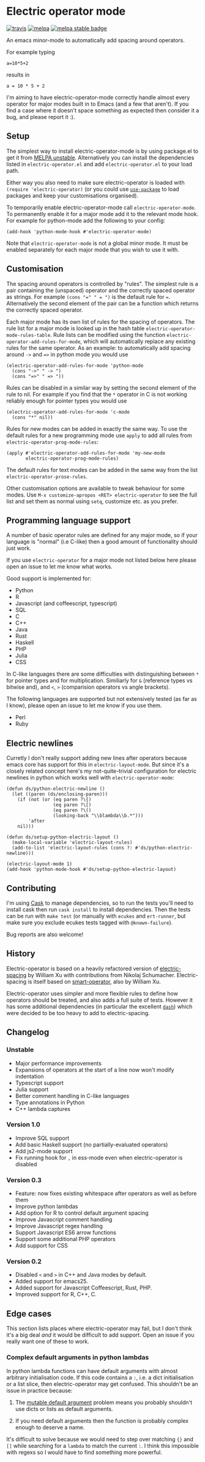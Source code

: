 # Electric operator mode

[![travis](https://travis-ci.org/davidshepherd7/electric-operator.svg?branch=master)](https://travis-ci.org/davidshepherd7/electric-operator) [![melpa](http://melpa.org/packages/electric-operator-badge.svg)](http://melpa.org/#/electric-operator) [![melpa stable badge][melpa-stable-badge]][melpa-stable-link]

[melpa-stable-link]: https://stable.melpa.org/#/electric-operator
[melpa-stable-badge]: https://stable.melpa.org/packages/electric-operator-badge.svg

An emacs minor-mode to automatically add spacing around operators.

For example typing

    a=10*5+2

results in

    a = 10 * 5 + 2

I'm aiming to have electric-operator-mode correctly handle almost every
operator for major modes built in to Emacs (and a few that aren't). If you find a
case where it doesn't space something as expected then consider it a bug, 
and please report it :).


## Setup

The simplest way to install electric-operator-mode is by using package.el
to get it from [MELPA unstable](http://melpa.org/#/getting-started).
Alternatively you can install the dependencies listed in
`electric-operator.el` and add `electric-operator.el` to your load path.

Either way you also need to make sure electric-operator is loaded with
`(require 'electric-operator)` (or you could use 
[`use-package`](https://github.com/jwiegley/use-package) to load packages
and keep your customisations organised).

To temporarily enable electric-operator-mode call `electric-operator-mode`.
To permanently enable it for a major mode add it to the relevant mode hook.
For example for python-mode add the following to your config:

    (add-hook 'python-mode-hook #'electric-operator-mode)

Note that `electric-operator-mode` is not a global minor mode. It must be
enabled separately for each major mode that you wish to use it with.


## Customisation

The spacing around operators is controlled by "rules". The simplest rule is
a pair containing the (unspaced) operator and the correctly spaced operator
as strings. For example `(cons "=" " = ")` is the default rule for `=`.
Alternatively the second element of the pair can be a function which
returns the correctly spaced operator.

Each major mode has its own list of rules for the spacing of operators. The
rule list for a major mode is looked up in the hash table
`electric-operator-mode-rules-table`. Rule lists can be modified using the
function `electric-operator-add-rules-for-mode`, which will automatically
replace any existing rules for the same operator. As an example: to
automatically add spacing around `->` and `=>` in python mode you would use

    (electric-operator-add-rules-for-mode 'python-mode
      (cons "->" " -> ")
      (cons "=>" " => "))

Rules can be disabled in a similar way by setting the second element of the
rule to nil. For example if you find that the `*` operator in C is not
working reliably enough for pointer types you would use

    (electric-operator-add-rules-for-mode 'c-mode
      (cons "*" nil))

Rules for new modes can be added in exactly the same way. To use the default
rules for a new programming mode use `apply` to add all rules from
`electric-operator-prog-mode-rules`:

    (apply #'electric-operator-add-rules-for-mode 'my-new-mode
           electric-operator-prog-mode-rules)

The default rules for text modes can be added in the same way from the list
`electric-operator-prose-rules`.


Other customisation options are available to tweak behaviour for some
modes. Use `M-x customize-apropos <RET> electric-operator` to see the full
list and set them as normal using `setq`, customize etc. as you prefer.

## Programming language support

A number of basic operator rules are defined for any major mode, so if your
language is "normal" (i.e C-like) then a good amount of functionality
should just work.

If you use `electric-operator` for a major mode not listed below here
please open an issue to let me know what works.

Good support is implemented for:

* Python
* R
* Javascript (and coffeescript, typescript)
* SQL
* C
* C++
* Java
* Rust
* Haskell
* PHP
* Julia
* CSS

In C-like languages there are some difficulties with distinguishing between `*`
for pointer types and for multiplication. Similiarly for `&` (reference types vs
bitwise and), and `<`, `>` (comparision operators vs angle brackets).


The following languages are supported but not extensively tested (as far as
I know), please open an issue to let me know if you use them.

* Perl
* Ruby

## Electric newlines

Curretly I don't really support adding new lines after operators because emacs
core has support for this in `electric-layout-mode`. But since it's a closely
related concept here's my not-quite-trivial configuration for electric newlines
in python which works well with `electric-operator-mode`:

    (defun ds/python-electric-newline ()
      (let ((paren (ds/enclosing-paren)))
        (if (not (or (eq paren ?\{)
                     (eq paren ?\[)
                     (eq paren ?\()
                     (looking-back "\\blambda\\b.*")))
            'after
        nil)))

    (defun ds/setup-python-electric-layout ()
      (make-local-variable 'electric-layout-rules)
      (add-to-list 'electric-layout-rules (cons ?: #'ds/python-electric-newline)))

    (electric-layout-mode 1)
    (add-hook 'python-mode-hook #'ds/setup-python-electric-layout)




## Contributing

I'm using [Cask](https://github.com/cask/cask.el) to manage dependencies, so to
run the tests you'll need to install cask then run `cask install` to install
dependencies. Then the tests can be run with `make test` (or manually with
`ecukes` and `ert-runner`, but make sure you exclude ecukes tests tagged with
`@known-failure`).

Bug reports are also welcome!


## History

Electric-operator is based on a heavily refactored version of
[electric-spacing](https://github.com/xwl/electric-spacing) by William Xu
with contributions from Nikolaj Schumacher. Electric-spacing is itself
based on [smart-operator](http://www.emacswiki.org/emacs/SmartOperator),
also by William Xu.

Electric-operator uses simpler and more flexible rules to define how
operators should be treated, and also adds a full suite of tests. However
it has some additional dependencies (in particular the excellent
[`dash`](https://github.com/magnars/dash.el)) which were decided
to be too heavy to add to electric-spacing.


## Changelog

### Unstable

* Major performance improvements
* Expansions of operators at the start of a line now won't modify indentation
* Typescript support
* Julia support
* Better comment handling in C-like languages
* Type annotations in Python
* C++ lambda captures

### Version 1.0

* Improve SQL support
* Add basic Haskell support (no partially-evaluated operators)
* Add js2-mode support
* Fix running hook for `,` in ess-mode even when electric-operator is disabled

### Version 0.3

* Feature: now fixes existing whitespace after operators as well as before them
* Improve python lambdas
* Add option for R to control default argument spacing
* Improve Javascript comment handling
* Improve Javascript regex handling
* Support Javascript ES6 arrow functions
* Support some additional PHP operators
* Add support for CSS

### Version 0.2

* Disabled `<` and `>` in C++ and Java modes by default.
* Added support for emacs25.
* Added support for Javascript Coffeescript, Rust, PHP.
* Improved support for R, C++, C.


## Edge cases

This section lists places where electric-operator may fail, but I don't think
it's a big deal *and* it would be difficult to add support. Open an issue if you
really want one of these to work.

### Complex default arguments in python lambdas

In python lambda functions can have default arguments with almost arbitrary
initialisation code. If this code contains a `:`, i.e. a dict initialisation or
a list slice, then electric-operator may get confused. This shouldn't be an
issue in practice because:

1. The
  [mutable default argument](http://stackoverflow.com/questions/1132941/least-astonishment-in-python-the-mutable-default-argument)
  problem means you probably shouldn't use dicts or lists as default arguments.

2. If you need default arguments then the function is probably complex enough to
   deserve a name.

It's difficult to solve because we would need to step over matching `{}` and
`[]` while searching for a `lambda` to match the current `:`. I think this
impossible with regexs so I would have to find something more powerful.
